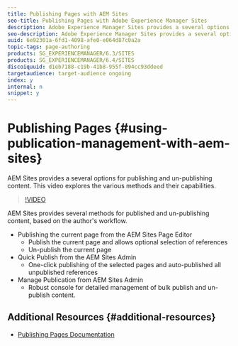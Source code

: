 ```yaml
---
title: Publishing Pages with AEM Sites
seo-title: Publishing Pages with Adobe Experience Manager Sites
description: Adobe Experience Manager Sites provides a several options for publishing and un-publishing content. This video explores the various methods and their capabilities.
seo-description: Adobe Experience Manager Sites provides a several options for publishing and un-publishing content. This video explores the various methods and their capabilities.
uuid: 6e92301a-6fd1-4098-afe0-e064d87c0a2a
topic-tags: page-authoring
products: SG_EXPERIENCEMANAGER/6.3/SITES
products: SG_EXPERIENCEMANAGER/6.4/SITES
discoiquuid: d1eb7188-c19b-41b8-955f-894cc93ddeed
targetaudience: target-audience ongoing
index: y
internal: n
snippet: y
---
```


# Publishing Pages {#using-publication-management-with-aem-sites}

AEM Sites provides a several options for publishing and un-publishing content. This video explores the various methods and their capabilities.

>[!VIDEO](https://video.tv.adobe.com/v/17053/?quality=12)

AEM Sites provides several methods for published and un-publishing content, based on the author's workflow.

* Publishing the current page from the AEM Sites Page Editor
  * Publish the current page and allows optional selection of references
  * Un-publish the current page
* Quick Publish from the AEM Sites Admin
  * One-click publishing of the selected pages and auto-published all unpublished references
* Manage Publication from AEM Sites Admin
  * Robust console for detailed management of bulk publish and un-publish content.

## Additional Resources {#additional-resources}

* [Publishing Pages Documentation](https://helpx.adobe.com/experience-manager/6-5/sites/authoring/using/publishing-pages.html)
